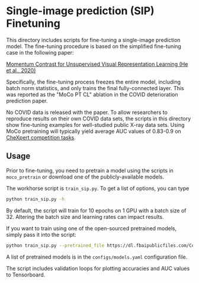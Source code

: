 # Single-image prediction (SIP) Finetuning

This directory includes scripts for fine-tuning a single-image prediction
model. The fine-tuning procedure is based on the simplified fine-tuning case in
the following paper:

[Momentum Contrast for Unsupervised Visual Representation Learning (He et al., 2020)](https://openaccess.thecvf.com/content_CVPR_2020/html/He_Momentum_Contrast_for_Unsupervised_Visual_Representation_Learning_CVPR_2020_paper.html)

Specifically, the fine-tuning process freezes the entire model, including batch
norm statistics, and only trains the final fully-connected layer. This was
reported as the "MoCo PT CL" ablation in the COVID deterioration prediction
paper.

No COVID data is released with the paper. To allow researchers to reproduce
results on their own COVID data sets, the scripts in this directory show
fine-tuning examples for well-studied public X-ray data sets. Using MoCo
pretraining will typically yield average AUC values of 0.83-0.9 on
[CheXpert competition tasks](https://stanfordmlgroup.github.io/competitions/chexpert/).

## Usage

Prior to fine-tuning, you need to pretrain a model using the scripts in
`moco_pretrain` or download one of the publicly-available models.

The workhorse script is `train_sip.py`. To get a list of options, you can type

```bash
python train_sip.py -h
```

By default, the script will train for 10 epochs on 1 GPU with a batch size
of 32. Altering the batch size and learning rates can impact results.

If you want to train using one of the open-sourced pretrained models, simply
pass it into the script:

```bash
python train_sip.py --pretrained_file https://dl.fbaipublicfiles.com/CovidPrognosis/pretrained_models/mimic_lr_0.1_bs_128_fd_128_qs_65536.pt
```

A list of pretrained models is in the `configs/models.yaml` configuration file.

The script includes validation loops for plotting accuracies and AUC values to
Tensorboard.
